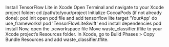 Install TensorFlow Lite in Xcode
Open Terminal and navigate to your Xcode project folder:
cd /path/to/your/project
Initialize CocoaPods (if not already done):
pod init
open pod file and add tensorflow lite
target 'YourApp' do
  use_frameworks!
  pod 'TensorFlowLiteSwift'
end
install dependencies
pod install
Now, open the .xcworkspace file
Move waste_classifier.tflite to your Xcode project’s Resources folder.
In Xcode, go to Build Phases > Copy Bundle Resources and add waste_classifier.tflite.
